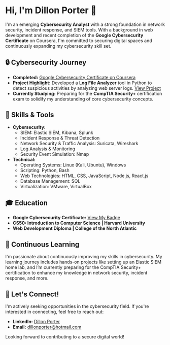 # Hi, I'm Dillon Porter 👋

I'm an emerging **Cybersecurity Analyst** with a strong foundation in network security, incident response, and SIEM tools. With a background in web development and recent completion of the **Google Cybersecurity Certificate** on Coursera, I'm committed to securing digital spaces and continuously expanding my cybersecurity skill set.

## 🔒 Cybersecurity Journey
- **Completed:** [Google Cybersecurity Certificate on Coursera](https://coursera.org/share/50445a51f2d86a5ce8822e0c3e70fb50) 
- **Project Highlight:** Developed a **Log File Analyzer** tool in Python to detect suspicious activities by analyzing web server logs. [View Project](#)
- **Currently Studying:** Preparing for the **CompTIA Security+** certification exam to solidify my understanding of core cybersecurity concepts.

## 🚀 Skills & Tools
- **Cybersecurity:**
  - SIEM: Elastic SIEM, Kibana, Splunk
  - Incident Response & Threat Detection
  - Network Security & Traffic Analysis: Suricata, Wireshark
  - Log Analysis & Monitoring
  - Security Event Simulation: Nmap
- **Technical:**
  - Operating Systems: Linux (Kali, Ubuntu), Windows
  - Scripting: Python, Bash
  - Web Technologies: HTML, CSS, JavaScript, Node.js, React.js
  - Database Management: SQL
  - Virtualization: VMware, VirtualBox

## 🎓 Education
- **Google Cybersecurity Certificate:** [View My Badge](https://www.credly.com/badges/6b98b7e2-1cbd-4a43-bc22-540c0c37dffa/public_url)
- **CS50: Introduction to Computer Science | Harvard University**
- **Web Development Diploma | College of the North Atlantic**

## 🌱 Continuous Learning
I'm passionate about continuously improving my skills in cybersecurity. My learning journey includes hands-on projects like setting up an Elastic SIEM home lab, and I’m currently preparing for the CompTIA Security+ certification to enhance my knowledge in network security, incident response, and more.

## 💼 Let's Connect!
I'm actively seeking opportunities in the cybersecurity field. If you're interested in connecting, feel free to reach out:
- **LinkedIn:** [Dillon Porter](https://linkedin.com/in/dillon-porter)
- **Email:** dillonporter@hotmail.com

Looking forward to contributing to a secure digital world!
